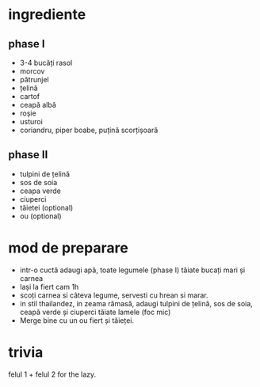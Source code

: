 # ingrediente

## phase I

* 3-4 bucăți rasol
* morcov
* pătrunjel
* țelină
* cartof
* ceapă albă
* roșie
* usturoi
* coriandru, piper boabe, puțină scorțișoară

## phase II

* tulpini de țelină
* sos de soia
* ceapa verde
* ciuperci
* tăietei (optional)
* ou (optional)

# mod de preparare

* intr-o cuctă adaugi apă, toate legumele (phase I) tăiate bucați mari și carnea
* lași la fiert cam 1h
* scoți carnea si câteva legume, servesti cu hrean si marar.
* in stil thailandez, in zeama rămasă, adaugi tulpini de țelină, sos de soia,
ceapă verde și ciuperci tăiate lamele (foc mic)
* Merge bine cu un ou fiert și tăieței.

# trivia

felul 1 + felul 2 for the lazy.
